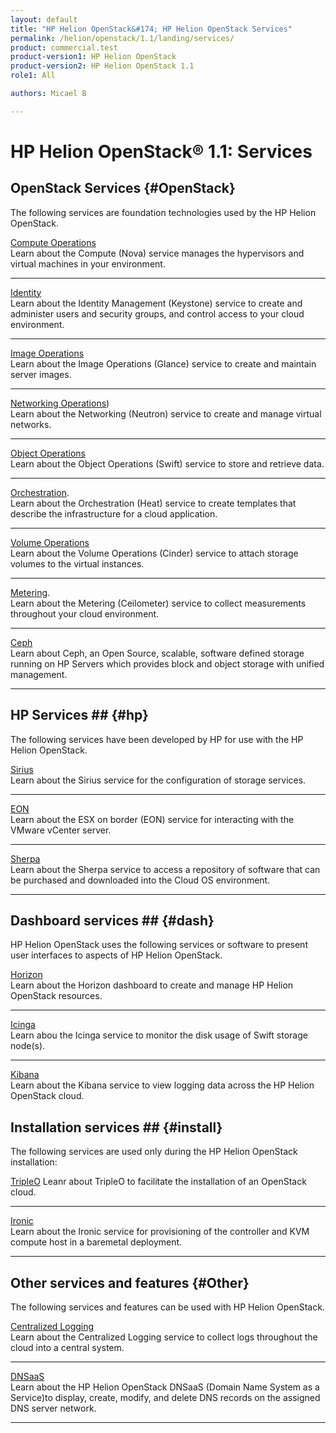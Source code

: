 ```yaml
---
layout: default
title: "HP Helion OpenStack&#174; HP Helion OpenStack Services"
permalink: /helion/openstack/1.1/landing/services/
product: commercial.test
product-version1: HP Helion OpenStack
product-version2: HP Helion OpenStack 1.1
role1: All

authors: Micael B

---
```

<!--PUBLISHED-->

<script>

function PageRefresh {
onLoad="window.refresh"
}

PageRefresh();

</script>

<!--
<p style="font-size: small;"> <a href="/helion/openstack/1.1/3rd-party-license-agreements/">&#9664; PREV</a> | <a href="/helion/openstack/1.1/">&#9650; UP</a> | NEXT &#9654; </p>
-->

# HP Helion OpenStack&#174; 1.1: Services

## OpenStack Services {#OpenStack}

The following services are foundation technologies used by the HP Helion OpenStack. 

[Compute Operations](/helion/openstack/1.1/services/compute/overview/)
<br>Learn about the Compute (Nova) service manages the hypervisors and virtual machines in your environment.
<hr>

[Identity](/helion/openstack/1.1/services/identity/overview/)
<br>Learn about the Identity Management (Keystone) service to create and administer users and security groups, and control access to your cloud environment.
<hr>

[Image Operations](/helion/openstack/1.1/services/imaging/overview/)
<br>Learn about the Image Operations (Glance) service to create and maintain server images.
<hr>

[Networking Operations](/helion/openstack/1.1/services/networking/overview)) 
<br>Learn about the  Networking (Neutron) service to create and manage virtual networks.
<hr>

[Object Operations](/helion/openstack/1.1/services/object/overview/)
<br>Learn about the Object Operations (Swift) service to store and retrieve data.
<hr>

[Orchestration](/helion/openstack/1.1/services/orchestration/overview).
<br>Learn about the Orchestration (Heat) service to create templates that describe the infrastructure for a cloud application. 
<hr>

[Volume Operations](/helion/openstack/1.1/services/volume/overview)
<br>Learn about the Volume Operations (Cinder) service to attach storage volumes to the virtual instances.
<hr>

[Metering](/helion/openstack/1.1/services/reporting/overview/).
<br>Learn about the Metering (Ceilometer) service to collect measurements throughout your cloud environment. 
<hr>

[Ceph](/helion/openstack/1.1/services/ceph/)
<br>Learn about Ceph, an Open Source, scalable, software defined storage running on HP Servers which provides block and object storage with unified management.
<hr>

## HP Services ## {#hp}

The following services have been developed by HP for use with the HP Helion OpenStack.

[Sirius](/helion/openstack/1.1/services/sirius/overview/)
<br>Learn about the Sirius service for the configuration of storage services.
<hr>

[EON](/helion/openstack/1.1/services/eon/overview/)
<br>Learn about the ESX on border (EON) service for interacting with the VMware vCenter server.
<hr>

[Sherpa](/helion/openstack/1.1/services/sherpa/overview)
<br>Learn about the Sherpa service to access a repository of software that can be purchased and downloaded into the Cloud OS environment.
<hr>

## Dashboard services ## {#dash}

HP Helion OpenStack uses the following services or software to present user interfaces to aspects of HP Helion OpenStack.

[Horizon](/helion/openstack/1.1/services/horizon/overview/)
<br>Learn about the Horizon dashboard to create and manage HP Helion OpenStack resources.
<hr>

[Icinga](/helion/commercial/1.1/services/icinga/)
<br>Learn abou the Icinga service to monitor the disk usage of Swift storage node(s).
<hr>

[Kibana](/helion/commercial/1.1/services/kibana/)
<br>Learn about the Kibana service to view logging data across the HP Helion OpenStack cloud.

## Installation services ## {#install}

The following services are used only during the HP Helion OpenStack installation:

[TripleO](/helion/openstack/1.1/services/tripleo/overview/)
Leanr about TripleO to facilitate the installation of an OpenStack cloud.
<hr>

[Ironic](/helion/openstack/1.1/services/ironic/overview/)
<br>Learn about the Ironic service for provisioning of the controller and KVM compute host in a baremetal deployment.
<hr>

## Other services and features {#Other}

The following services and features can be used with HP Helion OpenStack.

[Centralized Logging](/helion/openstack/1.1/services/logging/overview/)
<br>Learn about the Centralized Logging service to collect logs throughout the cloud into a central system.
<hr>

[DNSaaS](/helion/openstack/1.1/install/dnsaas/)
<br>Learn about the HP Helion OpenStack DNSaaS (Domain Name System as a Service)to display, create, modify, and delete DNS records on the assigned DNS server network.
<hr>
